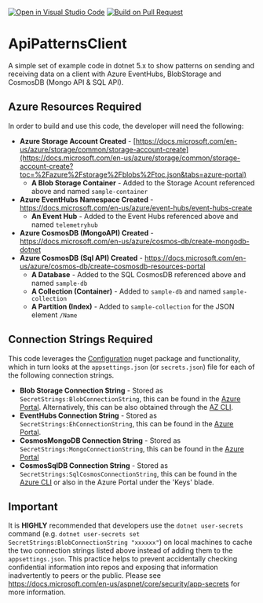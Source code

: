 [![Open in Visual Studio Code](https://img.shields.io/badge/VSCode-Open%20in%20VSCode-blue?logo=visualstudiocode)](https://open.vscode.dev/joelbyford/ApiPatternsClient) [![Build on Pull Request](https://github.com/joelbyford/ApiPatternsClient/actions/workflows/BuildOnPullRequest.yml/badge.svg)](https://github.com/joelbyford/ApiPatternsClient/actions/workflows/BuildOnPullRequest.yml)

# ApiPatternsClient
A simple set of example code in dotnet 5.x to show patterns on sending and receiving data on a client with Azure EventHubs, BlobStorage and CosmosDB (Mongo API & SQL API).

## Azure Resources Required
In order to build and use this code, the developer will need the following:
- **Azure Storage Account Created** - [https://docs.microsoft.com/en-us/azure/storage/common/storage-account-create](https://docs.microsoft.com/en-us/azure/storage/common/storage-account-create?toc=%2Fazure%2Fstorage%2Fblobs%2Ftoc.json&tabs=azure-portal)
    - **A Blob Storage Container** - Added to the Storage Acount referenced above and named `sample-container`
- **Azure EventHubs Namespace Created** - https://docs.microsoft.com/en-us/azure/event-hubs/event-hubs-create
    - **An Event Hub** - Added to the Event Hubs referenced above and named `telemetryhub`
- **Azure CosmosDB (MongoAPI) Created** - https://docs.microsoft.com/en-us/azure/cosmos-db/create-mongodb-dotnet
- **Azure CosmosDB (Sql API) Created** - https://docs.microsoft.com/en-us/azure/cosmos-db/create-cosmosdb-resources-portal 
    - **A Database** - Added to the SQL CosmosDB referenced above and named `sample-db`
    - **A Collection (Container)** - Added to `sample-db` and named `sample-collection`
    - **A Partition (Index)** - Added to `sample-collection` for the JSON element `/Name`

## Connection Strings Required
This code leverages the [Configuration](https://docs.microsoft.com/en-us/dotnet/api/microsoft.extensions.configuration?view=dotnet-plat-ext-5.0) nuget package and functionality, which in turn looks at the `appsettings.json` (or `secrets.json`) file for each of the following connection strings.  
- **Blob Storage Connection String** - Stored as `SecretStrings:BlobConnectionString`, this can be found in the [Azure Portal](https://docs.microsoft.com/en-us/azure/storage/common/storage-account-keys-manage?tabs=azure-portal).  Alternatively, this can be also obtained through the [AZ CLI](https://docs.microsoft.com/en-us/cli/azure/storage/account?view=azure-cli-latest#az_storage_account_show_connection_string). 
- **EventHubs Connection String** - Stored as `SecretStrings:EhConnectionString`, this can be found in the [Azure Portal](https://docs.microsoft.com/en-us/azure/event-hubs/event-hubs-get-connection-string). 
- **CosmosMongoDB Connection String** - Stored as `SecretStrings:MongoConnectionString`, this can be found in the [Azure Portal](https://docs.microsoft.com/en-us/azure/cosmos-db/connect-mongodb-account)
- **CosmosSqlDB Connection String** - Stored as `SecretStrings:SqlCosmosConnectionString`, this can be found in the [Azure CLI](https://docs.microsoft.com/en-us/azure/cosmos-db/scripts/cli/common/keys) or also in the Azure Portal under the 'Keys' blade. 

## Important
It is **HIGHLY** recommended that developers use the `dotnet user-secrets` command (e.g. `dotnet user-secrets set SecretStrings:BlobConnectionString "xxxxxx"`) on local machines to cache the two connection strings listed above instead of adding them to the `appsettings.json`.  This practice helps to prevent accidentally checking confidential information into repos and exposing that information inadvertently to peers or the public.  Please see https://docs.microsoft.com/en-us/aspnet/core/security/app-secrets for more information.

